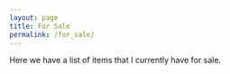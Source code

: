 ```yaml
---
layout: page
title: For Sale
permalink: /for_sale/
---
```

Here we have a list of items that I currently have for sale.

